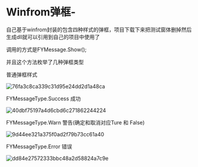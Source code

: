 # Winfrom弹框-
自己基于winfrom封装的包含四种样式的弹框，项目下载下来把测试窗体删掉然后生成dll就可以引用到自己的项目中使用了

调用的方式是FYMessage.Show();

并且这个方法枚举了几种弹框类型 

普通弹框样式

![76fa3c8ca339c31d95e24dd2d1a48ca](https://github.com/liyanyng/Winfrom-/assets/106012367/9f65afe6-c856-4f88-a733-087b7f72ee05)



FYMessageType.Success 成功

![40dbf75197a4d6cbd6c271862244224](https://github.com/liyanyng/Winfrom-/assets/106012367/be964e32-dfe0-4592-8b4a-f646ae85e355)



FYMessageType.Warn 警告(确定和取消对应Ture 和 False)

![9d44ee321a375f0ad2f79b73cc61a40](https://github.com/liyanyng/Winfrom-/assets/106012367/7852190b-899e-43a0-9939-2be2d4d481e8)


FYMessageType.Error 错误

![dd84e27572333bbc48a2d58824a7c9e](https://github.com/liyanyng/Winfrom-/assets/106012367/46076b29-31c2-4358-860d-a4be3c29beb4)


